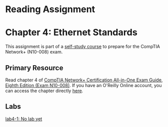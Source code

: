 # Reading Assignment
# Chapter 4: Ethernet Standards
This assignment is part of a [self-study course](../README.md) to prepare for the CompTIA Network+ (N10-008) exam.
## Primary Resource
Read chapter 4 of [CompTIA Network+ Certification All-in-One Exam Guide, Eighth Edition (Exam N10-008)](https://www.amazon.com/CompTIA-Network-Certification-N10-008-Comptia/dp/1264269056).  If you have an O'Reilly Online account, you can access the chapter directly [here](https://learning.oreilly.com/library/view/foo/xxxxxxxxxxxxx/ch04.xhtml).
## Labs
[lab4-1: No lab yet](lab4-1.md)</br>
